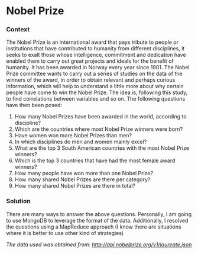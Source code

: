 # Nobel Prize

### Context
The Nobel Prize is an international award that pays tribute to people or institutions that have contributed to humanity from different disciplines, it seeks to exalt those whose intelligence, commitment and dedication have enabled them to carry out great projects and ideals for the benefit of humanity. It has been awarded in Norway every year since 1901.
The Nobel Prize committee wants to carry out a series of studies on the data of the winners of the award, in order to obtain relevant and perhaps curious information, which will help to understand a little more about why certain people have come to win the Nobel Prize. The idea is, following this study, to find correlations between variables and so on. The following questions have then been posed:

1. How many Nobel Prizes have been awarded in the world, according to discipline?
2. Which are the countries where most Nobel Prize winners were born?
3. Have women won more Nobel Prizes than men?
4. In which disciplines do men and women mainly excel?
5. What are the top 3 South American countries with the most Nobel Prize winners?
6. Which is the top 3 countries that have had the most female award winners?
7. How many people have won more than one Nobel Prize?
8. How many shared Nobel Prizes are there per category?
9. How many shared Nobel Prizes are there in total?

### Solution

There are many ways to answer the above questions. Personally, I am going to use MongoDB to leverage the format of the data. Additionally, I resolved the questions using a MapReduce approach (I know there are situations where it is better to use other kind of strategies)

_The data used was obtained from: http://api.nobelprize.org/v1/laureate.json_
